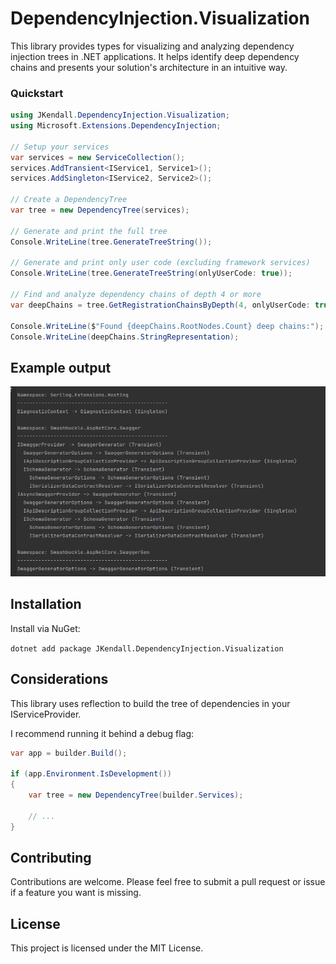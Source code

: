# DependencyInjection.Visualization

This library provides types for visualizing and analyzing dependency injection trees in .NET applications. It helps identify deep dependency chains and presents your solution's architecture in an intuitive way.

### Quickstart

```csharp
using JKendall.DependencyInjection.Visualization;
using Microsoft.Extensions.DependencyInjection;

// Setup your services
var services = new ServiceCollection();
services.AddTransient<IService1, Service1>();
services.AddSingleton<IService2, Service2>();

// Create a DependencyTree
var tree = new DependencyTree(services);

// Generate and print the full tree
Console.WriteLine(tree.GenerateTreeString());

// Generate and print only user code (excluding framework services)
Console.WriteLine(tree.GenerateTreeString(onlyUserCode: true));

// Find and analyze dependency chains of depth 4 or more
var deepChains = tree.GetRegistrationChainsByDepth(4, onlyUserCode: true);

Console.WriteLine($"Found {deepChains.RootNodes.Count} deep chains:");
Console.WriteLine(deepChains.StringRepresentation);
```

## Example output

![img.png](img.png)

## Installation

Install via NuGet:

`dotnet add package JKendall.DependencyInjection.Visualization`

## Considerations

This library uses reflection to build the tree of dependencies in your IServiceProvider.

I recommend running it behind a debug flag:

```csharp
var app = builder.Build();

if (app.Environment.IsDevelopment())
{
    var tree = new DependencyTree(builder.Services);

    // ...
}
```

## Contributing
Contributions are welcome. Please feel free to submit a pull request or issue if a feature you want is missing.

## License
This project is licensed under the MIT License.